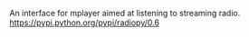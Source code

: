 An interface for mplayer aimed at listening to streaming radio.
https://pypi.python.org/pypi/radiopy/0.6

